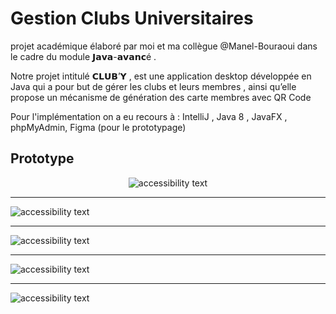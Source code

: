 # Gestion Clubs Universitaires

projet académique élaboré par moi et ma collègue @Manel-Bouraoui dans le cadre du module 𝗝𝗮𝘃𝗮-𝗮𝘃𝗮𝗻𝗰é .

Notre projet intitulé 𝗖𝗟𝗨𝗕’𝗬 , est une application desktop développée en Java qui a pour but de gérer les clubs et leurs membres , ainsi qu’elle propose un mécanisme de génération des carte membres avec QR Code

Pour l'implémentation on a eu recours à : IntelliJ , Java 8 , JavaFX , phpMyAdmin, Figma (pour le prototypage)

## Prototype  

<p align="center">
  <img src="https://i.imgur.com/5QsvpWD.png"  alt="accessibility text">
  <hr>
  <img src="https://i.imgur.com/nadkBFg.png"  alt="accessibility text">
  <hr>
  <img src="https://i.imgur.com/cxgOaAy.png"  alt="accessibility text">
   <hr>
  <img src="https://i.imgur.com/obpQeTw.png"  alt="accessibility text"> 
   <hr>
  <img src="https://i.imgur.com/vquM4Iq.png"  alt="accessibility text">
</p>

